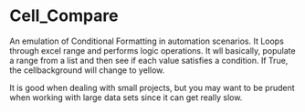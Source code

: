 # Cell_Compare


An emulation of Conditional Formatting in automation scenarios. It Loops through excel range and performs logic operations.  It wll basically, populate a range from a list and then see if each value satisfies a condition.  If True, the cellbackground will change to yellow. 

It is good when dealing with small projects, but you may want to be prudent when working with large data sets since it can get really slow.

